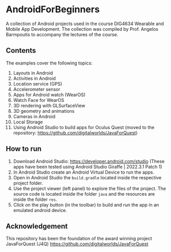 # AndroidForBeginners
A collection of Android projects used in the course DIG4634 Wearable and Mobile App Development.
The collection was compiled by Prof. Angelos Barmpoutis to accompany the lectures of the course.

## Contents

The examples cover the following topics:
1. Layouts in Android
2. Activities in Android
3. Location service (GPS)
4. Accelerometer sensor
5. Apps for Android watch (WearOS)
6. Watch Face for WearOS
7. 3D rendering with GLSurfaceView
8. 3D geometry and animations
9. Cameras in Android
10. Local Storage
11. Using Android Studio to build apps for Oculus Quest (moved to the repository: https://github.com/digitalworlds/JavaForQuest)

## How to run

1. Download Android Studio: https://developer.android.com/studio  (These apps have been tested using Android Studio Giraffe | 2022.3.1 Patch 1)
2. In Android Studio create an Android Virtual Device to run the apps.
3. Open in Android Studio the `build.gradle` located inside the respective project folder.
4. Use the project viewer (left panel) to explore the files of the project. The source code is located inside the folder `java` and the resources are inside the folder `res`.
5. Click on the play button (in the toolbar) to build and run the app in an emulated android device.

## Acknowledgement

This repository has been the foundation of the award winning project JavaForQuest (J4Q) https://github.com/digitalworlds/JavaForQuest
